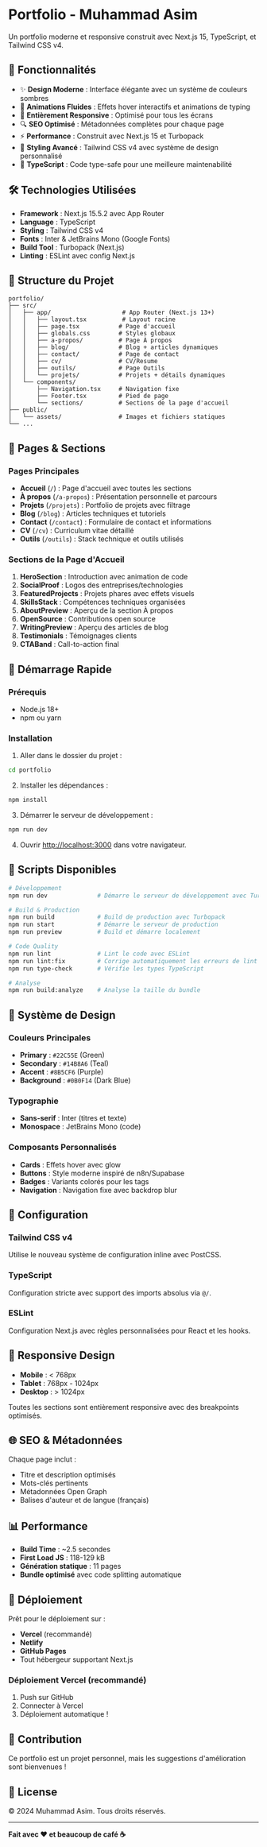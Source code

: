 # Portfolio - Muhammad Asim

Un portfolio moderne et responsive construit avec Next.js 15, TypeScript, et Tailwind CSS v4.

## 🚀 Fonctionnalités

- ✨ **Design Moderne** : Interface élégante avec un système de couleurs sombres
- 🌊 **Animations Fluides** : Effets hover interactifs et animations de typing
- 📱 **Entièrement Responsive** : Optimisé pour tous les écrans
- 🔍 **SEO Optimisé** : Métadonnées complètes pour chaque page
- ⚡ **Performance** : Construit avec Next.js 15 et Turbopack
- 🎨 **Styling Avancé** : Tailwind CSS v4 avec système de design personnalisé
- 📝 **TypeScript** : Code type-safe pour une meilleure maintenabilité

## 🛠 Technologies Utilisées

- **Framework** : Next.js 15.5.2 avec App Router
- **Language** : TypeScript
- **Styling** : Tailwind CSS v4
- **Fonts** : Inter & JetBrains Mono (Google Fonts)
- **Build Tool** : Turbopack (Next.js)
- **Linting** : ESLint avec config Next.js

## 📁 Structure du Projet

```
portfolio/
├── src/
│   ├── app/                    # App Router (Next.js 13+)
│   │   ├── layout.tsx          # Layout racine
│   │   ├── page.tsx           # Page d'accueil
│   │   ├── globals.css        # Styles globaux
│   │   ├── a-propos/          # Page À propos
│   │   ├── blog/              # Blog + articles dynamiques
│   │   ├── contact/           # Page de contact
│   │   ├── cv/                # CV/Resume
│   │   ├── outils/            # Page Outils
│   │   └── projets/           # Projets + détails dynamiques
│   └── components/
│       ├── Navigation.tsx     # Navigation fixe
│       ├── Footer.tsx         # Pied de page
│       └── sections/          # Sections de la page d'accueil
├── public/
│   └── assets/                # Images et fichiers statiques
└── ...
```

## 🎨 Pages & Sections

### Pages Principales
- **Accueil** (`/`) : Page d'accueil avec toutes les sections
- **À propos** (`/a-propos`) : Présentation personnelle et parcours
- **Projets** (`/projets`) : Portfolio de projets avec filtrage
- **Blog** (`/blog`) : Articles techniques et tutoriels
- **Contact** (`/contact`) : Formulaire de contact et informations
- **CV** (`/cv`) : Curriculum vitae détaillé
- **Outils** (`/outils`) : Stack technique et outils utilisés

### Sections de la Page d'Accueil
1. **HeroSection** : Introduction avec animation de code
2. **SocialProof** : Logos des entreprises/technologies
3. **FeaturedProjects** : Projets phares avec effets visuels
4. **SkillsStack** : Compétences techniques organisées
5. **AboutPreview** : Aperçu de la section À propos
6. **OpenSource** : Contributions open source
7. **WritingPreview** : Aperçu des articles de blog
8. **Testimonials** : Témoignages clients
9. **CTABand** : Call-to-action final

## 🚀 Démarrage Rapide

### Prérequis
- Node.js 18+ 
- npm ou yarn

### Installation

1. Aller dans le dossier du projet :
```bash
cd portfolio
```

2. Installer les dépendances :
```bash
npm install
```

3. Démarrer le serveur de développement :
```bash
npm run dev
```

4. Ouvrir [http://localhost:3000](http://localhost:3000) dans votre navigateur.

## 📜 Scripts Disponibles

```bash
# Développement
npm run dev              # Démarre le serveur de développement avec Turbopack

# Build & Production
npm run build            # Build de production avec Turbopack
npm run start            # Démarre le serveur de production
npm run preview          # Build et démarre localement

# Code Quality
npm run lint             # Lint le code avec ESLint
npm run lint:fix         # Corrige automatiquement les erreurs de lint
npm run type-check       # Vérifie les types TypeScript

# Analyse
npm run build:analyze    # Analyse la taille du bundle
```

## 🎨 Système de Design

### Couleurs Principales
- **Primary** : `#22C55E` (Green)
- **Secondary** : `#14B8A6` (Teal)  
- **Accent** : `#8B5CF6` (Purple)
- **Background** : `#0B0F14` (Dark Blue)

### Typographie
- **Sans-serif** : Inter (titres et texte)
- **Monospace** : JetBrains Mono (code)

### Composants Personnalisés
- **Cards** : Effets hover avec glow
- **Buttons** : Style moderne inspiré de n8n/Supabase
- **Badges** : Variants colorés pour les tags
- **Navigation** : Navigation fixe avec backdrop blur

## 🔧 Configuration

### Tailwind CSS v4
Utilise le nouveau système de configuration inline avec PostCSS.

### TypeScript
Configuration stricte avec support des imports absolus via `@/`.

### ESLint
Configuration Next.js avec règles personnalisées pour React et les hooks.

## 📱 Responsive Design

- **Mobile** : < 768px
- **Tablet** : 768px - 1024px  
- **Desktop** : > 1024px

Toutes les sections sont entièrement responsive avec des breakpoints optimisés.

## 🌐 SEO & Métadonnées

Chaque page inclut :
- Titre et description optimisés
- Mots-clés pertinents
- Métadonnées Open Graph
- Balises d'auteur et de langue (français)

## 📊 Performance

- **Build Time** : ~2.5 secondes
- **First Load JS** : 118-129 kB
- **Génération statique** : 11 pages
- **Bundle optimisé** avec code splitting automatique

## 🚀 Déploiement

Prêt pour le déploiement sur :
- **Vercel** (recommandé)
- **Netlify** 
- **GitHub Pages**
- Tout hébergeur supportant Next.js

### Déploiement Vercel (recommandé)
1. Push sur GitHub
2. Connecter à Vercel
3. Déploiement automatique !

## 🤝 Contribution

Ce portfolio est un projet personnel, mais les suggestions d'amélioration sont bienvenues !

## 📄 License

© 2024 Muhammad Asim. Tous droits réservés.

---

**Fait avec ❤️ et beaucoup de café ☕**